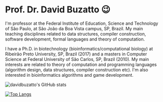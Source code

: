 # Prof. Dr. David Buzatto 😉

I'm professor at the Federal Institute of Education, Science and Technology of São Paulo, at São João da Boa Vista campus, SP, Brazil. My main teaching disciplines related to data structures, compiler construction, software development, formal languages and theory of computation.

I have a Ph.D. in biotechnology (bioinformatics/computational biology) at Ribeirão Preto University, SP, Brazil (2017) and a masters in Computer Science at Federal University of São Carlos, SP, Brazil (2010). My main interests are related to theory of computation and programming languages (algorithm design, data structures, compiler construction etc). I'm also interested in bioinformatics algorithms and game development.

![davidbuzatto's GitHub stats](https://github-readme-stats-david.vercel.app/api?username=davidbuzatto&show_icons=true&include_all_commits=true&theme=prussian)

[![Top Langs](https://github-readme-stats-david.vercel.app/api/top-langs/?username=davidbuzatto&langs_count=10&theme=prussian&layout=compact)](https://github.com/davidbuzatto?tab=repositories)
